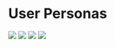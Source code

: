 # User Personas
![
](https://lh3.googleusercontent.com/gVaw2RCla05UHxnP0PBTkXj-2U4UntSsmnxWycfbYT7C7uIZg9483pnxsL9cqPMMgP0wC9RI5nPq "User Persona - Joe")
![
](https://lh3.googleusercontent.com/lcLHySEGO9Llnx1hblgyQsBjf8yrYMUwCucB9risI74da8CMb-AVHULjPKKa8xvnja4D6GmnSRVt "User Persona - Jill")
![
](https://lh3.googleusercontent.com/zz27KZm2s82Wh6JB3ettv1HkDnmarGAwLKGNmPtRa2uVgyYQSfUIvokLvrN_-ZG0Y5FttnF91h7U "User Persona - Dan")
![
](https://lh3.googleusercontent.com/enbZR4resxcsHB9y6yB62e5VNCobmhxDw1C0K4KGmU-6EuD4hsvqr9-E2Tqf7UujWnppdEy76QRQ "User Persona - Linda")
